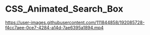 # CSS_Animated_Search_Box

https://user-images.githubusercontent.com/111844858/192085728-f4cc7aee-0ce7-4284-a14d-7ae6395a1894.mp4

